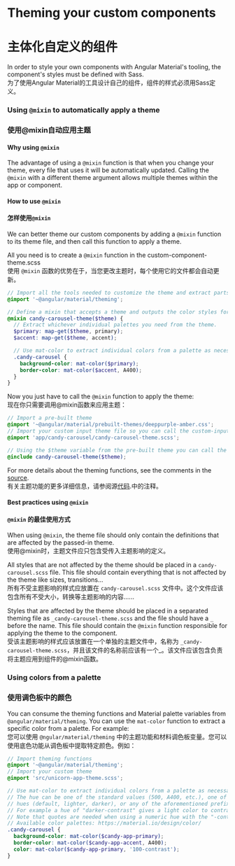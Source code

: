 # Theming your custom components
# 主体化自定义的组件
In order to style your own components with Angular Material's tooling, the component's styles must be defined with Sass.  
为了使用Angular Material的工具设计自己的组件，组件的样式必须用Sass定义。

### Using `@mixin` to automatically apply a theme  
### 使用@mixin自动应用主题

#### Why using `@mixin`
The advantage of using a `@mixin` function is that when you change your theme, every file that uses it will be automatically updated.
Calling the `@mixin` with a different theme argument allows multiple themes within the app or component.

#### How to use `@mixin`
#### 怎样使用`@mixin`
We can better theme our custom components by adding a `@mixin` function to its theme file, and then call this function to apply a theme.

All you need is to create a `@mixin` function in the custom-component-theme.scss  
使用 `@mixin` 函数的优势在于，当您更改主题时，每个使用它的文件都会自动更新。

```scss
// Import all the tools needed to customize the theme and extract parts of it
@import '~@angular/material/theming';

// Define a mixin that accepts a theme and outputs the color styles for the component.
@mixin candy-carousel-theme($theme) {
  // Extract whichever individual palettes you need from the theme.
  $primary: map-get($theme, primary);
  $accent: map-get($theme, accent);

  // Use mat-color to extract individual colors from a palette as necessary.
  .candy-carousel {
    background-color: mat-color($primary);
    border-color: mat-color($accent, A400);
  }
}
```
Now you just have to call the `@mixin` function to apply the theme:  
现在你只需要调用@mixin函数来应用主题：

```scss
// Import a pre-built theme
@import '~@angular/material/prebuilt-themes/deeppurple-amber.css';
// Import your custom input theme file so you can call the custom-input-theme function
@import 'app/candy-carousel/candy-carousel-theme.scss';

// Using the $theme variable from the pre-built theme you can call the theming function
@include candy-carousel-theme($theme);
```

For more details about the theming functions, see the comments in the
[source](https://github.com/angular/material2/blob/master/src/lib/core/theming/_theming.scss).  
有关主题功能的更多详细信息，请参阅源[代码](https://github.com/angular/material2/blob/master/src/lib/core/theming/_theming.scss).中的注释。

#### Best practices using `@mixin`
#### `@mixin` 的最佳使用方式
When using `@mixin`, the theme file should only contain the definitions that are affected by the passed-in theme.  
使用@mixin时，主题文件应只包含受传入主题影响的定义。

All styles that are not affected by the theme should be placed in a `candy-carousel.scss` file.
This file should contain everything that is not affected by the theme like sizes, transitions...  
所有不受主题影响的样式应放置在 `candy-carousel.scss` 文件中。这个文件应该包含所有不受大小，转换等主题影响的内容......

Styles that are affected by the theme should be placed in a separated theming file as
`_candy-carousel-theme.scss` and the file should have a `_` before the name. This file should
contain the `@mixin` function responsible for applying the theme to the component.  
受该主题影响的样式应该放置在一个单独的主题文件中，名称为 `_candy-carousel-theme.scss`，并且该文件的名称前应该有一个_。该文件应该包含负责将主题应用到组件的@mixin函数。


### Using colors from a palette 
### 使用调色板中的颜色
You can consume the theming functions and Material palette variables from
`@angular/material/theming`. You can use the `mat-color` function to extract a specific color
from a palette. For example:  
您可以使用 `@ngular/material/theming` 中的主题功能和材料调色板变量。您可以使用底色功能从调色板中提取特定颜色。例如：

```scss
// Import theming functions
@import '~@angular/material/theming';
// Import your custom theme
@import 'src/unicorn-app-theme.scss';

// Use mat-color to extract individual colors from a palette as necessary.
// The hue can be one of the standard values (500, A400, etc.), one of the three preconfigured
// hues (default, lighter, darker), or any of the aforementioned prefixed with "-contrast".
// For example a hue of "darker-contrast" gives a light color to contrast with a "darker" hue.
// Note that quotes are needed when using a numeric hue with the "-contrast" modifier.
// Available color palettes: https://material.io/design/color/
.candy-carousel {
  background-color: mat-color($candy-app-primary);
  border-color: mat-color($candy-app-accent, A400);
  color: mat-color($candy-app-primary, '100-contrast');
}
```
